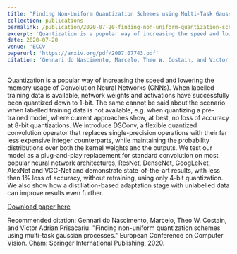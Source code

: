 ```yaml
---
title: "Finding Non-Uniform Quantization Schemes using Multi-Task Gaussian Processes"
collection: publications
permalink: /publication/2020-07-20-finding-non-uniform-quantization-schemes-using-multi-task-gaussian-processes
excerpt: 'Quantization is a popular way of increasing the speed and lowering the memory usage of Convolution Neural Networks (CNNs). When labelled training data is available, network weights and activations have successfully been quantized down to 1-bit. The same cannot be said about the scenario when labelled training data is not available, e.g. when quantizing a pre-trained model, where current approaches show, at best, no loss of accuracy at 8-bit quantizations. We introduce DSConv, a flexible quantized convolution operator that replaces single-precision operations with their far less expensive integer counterparts, while maintaining the probability distributions over both the kernel weights and the outputs. We test our model as a plug-and-play replacement for standard convolution on most popular neural network architectures, ResNet, DenseNet, GoogLeNet, AlexNet and VGG-Net and demonstrate state-of-the-art results, with less than 1% loss of accuracy, without retraining, using only 4-bit quantization. We also show how a distillation-based adaptation stage with unlabelled data can improve results even further.'
date: 2020-07-20
venue: 'ECCV'
paperurl: 'https://arxiv.org/pdf/2007.07743.pdf'
citation: 'Gennari do Nascimento, Marcelo, Theo W. Costain, and Victor Adrian Prisacariu. "Finding non-uniform quantization schemes using multi-task gaussian processes." European Conference on Computer Vision. Cham: Springer International Publishing, 2020.'
---
```

Quantization is a popular way of increasing the speed and lowering the memory usage of Convolution Neural Networks (CNNs). When labelled training data is available, network weights and activations have successfully been quantized down to 1-bit. The same cannot be said about the scenario when labelled training data is not available, e.g. when quantizing a pre-trained model, where current approaches show, at best, no loss of accuracy at 8-bit quantizations. We introduce DSConv, a flexible quantized convolution operator that replaces single-precision operations with their far less expensive integer counterparts, while maintaining the probability distributions over both the kernel weights and the outputs. We test our model as a plug-and-play replacement for standard convolution on most popular neural network architectures, ResNet, DenseNet, GoogLeNet, AlexNet and VGG-Net and demonstrate state-of-the-art results, with less than 1% loss of accuracy, without retraining, using only 4-bit quantization. We also show how a distillation-based adaptation stage with unlabelled data can improve results even further.

[Download paper here](https://arxiv.org/pdf/2007.07743.pdf)

Recommended citation: Gennari do Nascimento, Marcelo, Theo W. Costain, and Victor Adrian Prisacariu. "Finding non-uniform quantization schemes using multi-task gaussian processes." European Conference on Computer Vision. Cham: Springer International Publishing, 2020. 